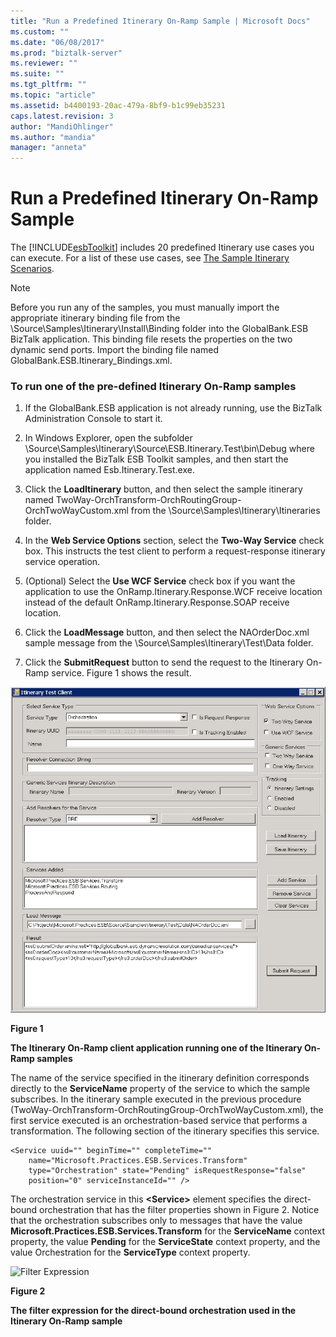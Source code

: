 ```yaml
---
title: "Run a Predefined Itinerary On-Ramp Sample | Microsoft Docs"
ms.custom: ""
ms.date: "06/08/2017"
ms.prod: "biztalk-server"
ms.reviewer: ""
ms.suite: ""
ms.tgt_pltfrm: ""
ms.topic: "article"
ms.assetid: b4400193-20ac-479a-8bf9-b1c99eb35231
caps.latest.revision: 3
author: "MandiOhlinger"
ms.author: "mandia"
manager: "anneta"
---
```

# Run a Predefined Itinerary On-Ramp Sample
The [!INCLUDE[esbToolkit](../includes/esbtoolkit-md.md)] includes 20 predefined Itinerary use cases you can execute. For a list of these use cases, see [The Sample Itinerary Scenarios](../esb-toolkit/the-sample-itinerary-scenarios.md).  
  
> [!NOTE]
>  Before you run any of the samples, you must manually import the appropriate itinerary binding file from the \Source\Samples\Itinerary\Install\Binding folder into the GlobalBank.ESB BizTalk application. This binding file resets the properties on the two dynamic send ports. Import the binding file named GlobalBank.ESB.Itinerary_Bindings.xml.  
  
### To run one of the pre-defined Itinerary On-Ramp samples  
  
1.  If the GlobalBank.ESB application is not already running, use the BizTalk Administration Console to start it.  
  
2.  In Windows Explorer, open the subfolder \Source\Samples\Itinerary\Source\ESB.Itinerary.Test\bin\Debug where you installed the BizTalk ESB Toolkit samples, and then start the application named Esb.Itinerary.Test.exe.  
  
3.  Click the **LoadItinerary** button, and then select the sample itinerary named TwoWay-OrchTransform-OrchRoutingGroup-OrchTwoWayCustom.xml from the \Source\Samples\Itinerary\Itineraries folder.  
  
4.  In the **Web Service Options** section, select the **Two-Way Service** check box. This instructs the test client to perform a request-response itinerary service operation.  
  
5.  (Optional) Select the **Use WCF Service** check box if you want the application to use the OnRamp.Itinerary.Response.WCF receive location instead of the default OnRamp.Itinerary.Response.SOAP receive location.  
  
6.  Click the **LoadMessage** button, and then select the NAOrderDoc.xml sample message from the \Source\Samples\Itinerary\Test\Data folder.  
  
7.  Click the **SubmitRequest** button to send the request to the Itinerary On-Ramp service. Figure 1 shows the result.  
  
 ![Itinerary On Ramp](../esb-toolkit/media/ch6-itineraryonramp.gif "Ch6-ItineraryOnRamp")  
  
 **Figure 1**  
  
 **The Itinerary On-Ramp client application running one of the Itinerary On-Ramp samples**  
  
 The name of the service specified in the itinerary definition corresponds directly to the **ServiceName** property of the service to which the sample subscribes. In the itinerary sample executed in the previous procedure (TwoWay-OrchTransform-OrchRoutingGroup-OrchTwoWayCustom.xml), the first service executed is an orchestration-based service that performs a transformation. The following section of the itinerary specifies this service.  
  
```  
<Service uuid="" beginTime="" completeTime=""   
    name="Microsoft.Practices.ESB.Services.Transform"  
    type="Orchestration" state="Pending" isRequestResponse="false"  
    position="0" serviceInstanceId="" />  
```  
  
 The orchestration service in this **\<Service\>** element specifies the direct-bound orchestration that has the filter properties shown in Figure 2. Notice that the orchestration subscribes only to messages that have the value **Microsoft.Practices.ESB.Services.Transform** for the **ServiceName** context property, the value **Pending** for the **ServiceState** context property, and the value Orchestration for the **ServiceType** context property.  
  
 ![Filter Expression](../esb-toolkit/media/ch6-filterexpression.gif "Ch6-FilterExpression")  
  
 **Figure 2**  
  
 **The filter expression for the direct-bound orchestration used in the Itinerary On-Ramp sample**